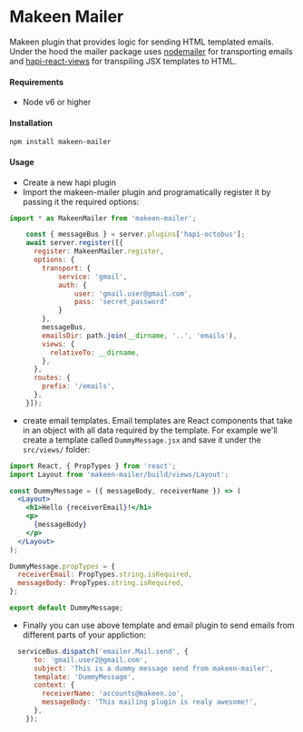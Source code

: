 Makeen Mailer
=============

Makeen plugin that provides logic for sending HTML templated emails. Under the hood the mailer package uses
[nodemailer](https://nodemailer.com/about/) for transporting emails and [hapi-react-views](https://github.com/jedireza/hapi-react-views) for transpiling JSX templates to HTML.


#### Requirements
- Node v6 or higher

#### Installation
`npm install makeen-mailer`

#### Usage

 - Create a new hapi plugin
 - Import the makeen-mailer plugin and programatically register it by passing it the required options:

```js
import * as MakeenMailer from 'makeen-mailer';
```

```js
    const { messageBus } = server.plugins['hapi-octobus'];
    await server.register([{
      register: MakeenMailer.register,
      options: {
        transport: {
            service: 'gmail',
            auth: {
                user: 'gmail.user@gmail.com',
                pass: 'secret_password'
            }
        },
        messageBus,
        emailsDir: path.join(__dirname, '..', 'emails'),
        views: {
          relativeTo: __dirname,
        },
      },
      routes: {
        prefix: '/emails',
      },
    }]);
```

- create email templates. Email templates are React components that take in an object with all data required by the template. For example we'll create a template called `DummyMessage.jsx` and save it under the `src/views/` folder:

```jsx
import React, { PropTypes } from 'react';
import Layout from 'makeen-mailer/build/views/Layout';

const DummyMessage = ({ messageBody, receiverName }) => (
  <Layout>
    <h1>Hello {receiverEmail}!</h1>
    <p>
      {messageBody}
    </p>
  </Layout>
);

DummyMessage.propTypes = {
  receiverEmail: PropTypes.string.isRequired,
  messageBody: PropTypes.string.isRequired,
};

export default DummyMessage;
```

- Finally you can use above template and email plugin to send emails from different parts of your appliction:

```js
  serviceBus.dispatch('emailer.Mail.send', {
      to: 'gmail.user2@gmail.com',
      subject: 'This is a dummy message send from makeen-mailer',
      template: 'DummyMessage',
      context: {
        receiverName: 'accounts@makeen.io',
        messageBody: 'This mailing plugin is realy awesome!',
      },
    });
```

